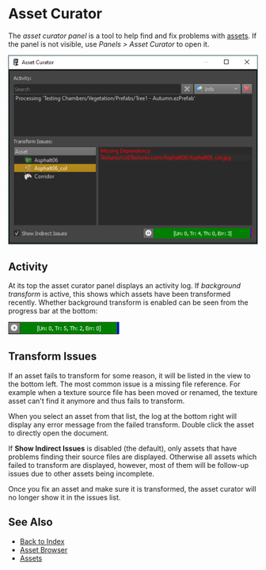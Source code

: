 # Asset Curator

The *asset curator panel* is a tool to help find and fix problems with [assets](assets-overview.md). If the panel is not visible, use *Panels > Asset Curator* to open it.

![Asset Curator Panel](media/asset-curator.png)

## Activity

At its top the asset curator panel displays an activity log. If *background transform* is active, this shows which assets have been transformed recently. Whether background transform is enabled can be seen from the progress bar at the bottom:

![Transform Progress](media/transform-progress.png)

## Transform Issues

If an asset fails to transform for some reason, it will be listed in the view to the bottom left. The most common issue is a missing file reference. For example when a texture source file has been moved or renamed, the texture asset can't find it anymore and thus fails to transform.

When you select an asset from that list, the log at the bottom right will display any error message from the failed transform. Double click the asset to directly open the document.

If **Show Indirect Issues** is disabled (the default), only assets that have problems finding their source files are displayed. Otherwise all assets which failed to transform are displayed, however, most of them will be follow-up issues due to other assets being incomplete.

Once you fix an asset and make sure it is transformed, the asset curator will no longer show it in the issues list.

## See Also

* [Back to Index](../index.md)
* [Asset Browser](asset-browser.md)
* [Assets](assets-overview.md)
